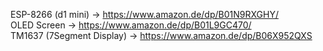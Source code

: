 ESP-8266 (d1 mini)          -> https://www.amazon.de/dp/B01N9RXGHY/ <br>
OLED Screen                 -> https://www.amazon.de/dp/B01L9GC470/ <br>
TM1637 (7Segment Display)   -> https://www.amazon.de/dp/B06X952QXS
